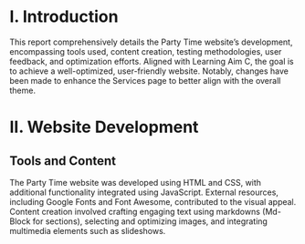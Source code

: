 # I. Introduction
This report comprehensively details the Party Time website’s development, encompassing tools used, content creation, testing methodologies, user feedback, and optimization efforts. Aligned with Learning Aim C, the goal is to achieve a well-optimized, user-friendly website. Notably, changes have been made to enhance the Services page to better align with the overall theme.

# II. Website Development
## Tools and Content
The Party Time website was developed using HTML and CSS, with additional functionality integrated using JavaScript. External resources, including Google Fonts and Font Awesome, contributed to the visual appeal. Content creation involved crafting engaging text using markdowns (Md-Block for sections), selecting and optimizing images, and integrating multimedia elements such as slideshows.
